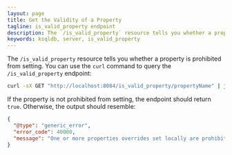 ```yaml
---
layout: page
title: Get the Validity of a Property
tagline: is_valid_property endpoint
description: The `/is_valid_property` resource tells you whether a property is prohibited from setting.
keywords: ksqldb, server, is_valid_property
---
```


The `/is_valid_property` resource tells you whether a property is prohibited from setting. You
can use the `curl` command to query the `/is_valid_property` endpoint:

```bash
curl -sX GET "http://localhost:8084/is_valid_property/propertyName" | jq '.'
```

If the property is not prohibited from setting, the endpoint should return `true`. Otherwise, the
output should resemble:

```json
{
  "@type": "generic_error",
  "error_code": 40000,
  "message": "One or more properties overrides set locally are prohibited by the KSQL server (use UNSET to reset their default value): [ksql.service.id]"
}
```